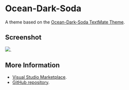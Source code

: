 # Ocean-Dark-Soda

A theme based on the [Ocean-Dark-Soda TextMate Theme](http://colorsublime.com/theme/Ocean-Dark-Soda).


## Screenshot
![](https://raw.githubusercontent.com/gerane/VSCodeThemes/master/gerane.Theme-Ocean-Dark-Soda/screenshot.png).


## More Information
* [Visual Studio Marketplace](https://marketplace.visualstudio.com/items/gerane.Theme-Ocean-Dark-Soda).
* [GitHub repository](https://github.com/gerane/VSCodeThemes).
